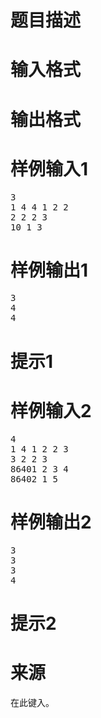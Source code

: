 

# 题目描述



# 输入格式



# 输出格式



# 样例输入1


<pre>3
1 4 4 1 2 2
2 2 2 3
10 1 3</pre>

# 样例输出1


<pre>3
4
4
</pre>

# 提示1



# 样例输入2


<pre>4
1 4 1 2 2 3
3 2 2 3
86401 2 3 4
86402 1 5</pre>

# 样例输出2


<pre>3
3
3
4
</pre>

# 提示2



# 来源


<p>
在此键入。
</p>
